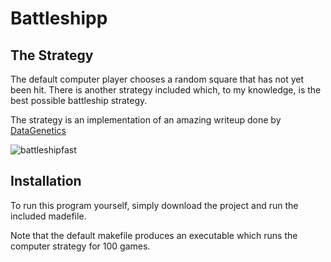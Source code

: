 # Battleshipp

## The Strategy
The default computer player chooses a random square that has not yet been hit. There is another strategy included which, to my knowledge, is the best possible battleship strategy.

The strategy is an implementation of an amazing writeup done by [DataGenetics](https://www.datagenetics.com/blog/december32011/)

![battleshipfast](https://user-images.githubusercontent.com/35354196/130553440-ef5f03fc-3da0-486d-8f02-17af0aea79c0.gif)


## Installation
To run this program yourself, simply download the project and run the included madefile.

Note that the default makefile produces an executable which runs the computer strategy for 100 games.
